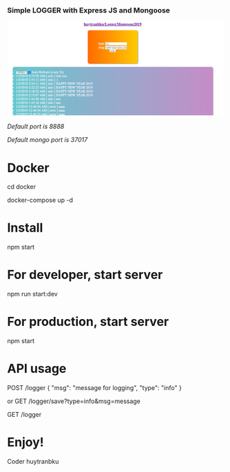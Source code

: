### Simple LOGGER with Express JS and Mongoose ###

![Screenshot](screenshot.png)

*Default port is 8888*

*Default mongo port is 37017*

Docker
=======
cd docker

docker-compose up -d

Install
=======
npm start

For developer, start server
=======
npm run start:dev

For production, start server
=======
npm start

API usage
=======
POST /logger
{
  "msg": "message for logging",
  "type": "info"
}

or GET /logger/save?type=info&msg=message

GET /logger

Enjoy!
=======
Coder huytranbku
